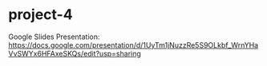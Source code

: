 # project-4

Google Slides Presentation: https://docs.google.com/presentation/d/1UyTm1jNuzzRe5S9OLkbf_WrnYHaVvSWYx6HFAxeSKQs/edit?usp=sharing 
